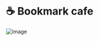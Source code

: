# :coffee: Bookmark cafe
![image](https://user-images.githubusercontent.com/19554935/44622062-2e8b6380-a87f-11e8-8e33-1af2de98793d.png)
